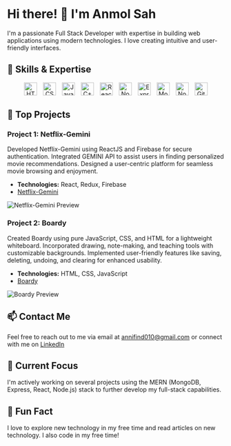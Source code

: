 # Hi there! 👋 I'm Anmol Sah

I'm a passionate Full Stack Developer with expertise in building web applications using modern technologies. I love creating intuitive and user-friendly interfaces.

## 🔧 Skills & Expertise

<p align="center">
  <img src="https://img.shields.io/badge/HTML-%23E34F26.svg?&style=for-the-badge&logo=html5&logoColor=white" alt="HTML" style="margin-right: 10px; height: 30px;" />
  <img src="https://img.shields.io/badge/CSS-%231572B6.svg?&style=for-the-badge&logo=css3&logoColor=white" alt="CSS" style="margin-right: 10px; height: 30px;" />
  <img src="https://img.shields.io/badge/JavaScript-%23F7DF1E.svg?&style=for-the-badge&logo=javascript&logoColor=black" alt="JavaScript" style="margin-right: 10px; height: 30px;" />
  <img src="https://img.shields.io/badge/C++-%2300599C.svg?&style=for-the-badge&logo=cplusplus&logoColor=white" alt="C++" style="margin-right: 10px; height: 30px;" />
  <img src="https://img.shields.io/badge/React-%2361DAFB.svg?&style=for-the-badge&logo=react&logoColor=black" alt="ReactJS" style="margin-right: 10px; height: 30px;" />
  <img src="https://img.shields.io/badge/Node.js-%23339933.svg?&style=for-the-badge&logo=node.js&logoColor=white" alt="Node.js" style="margin-right: 10px; height: 30px;" />
  <img src="https://img.shields.io/badge/Express-%23000000.svg?&style=for-the-badge&logo=express&logoColor=white" alt="Express" style="margin-right: 10px; height: 30px;" />
  <img src="https://img.shields.io/badge/MongoDB-%2347A248.svg?&style=for-the-badge&logo=mongodb&logoColor=white" alt="MongoDB" style="margin-right: 10px; height: 30px;" />
  <img src="https://img.shields.io/badge/NoSQL-%23000000.svg?&style=for-the-badge&logo=nonoSQL&logoColor=white" alt="NoSQL" style="margin-right: 10px; height: 30px;" />
  <img src="https://img.shields.io/badge/GitHub-%23181717.svg?&style=for-the-badge&logo=github&logoColor=white" alt="GitHub" style="height: 30px;" />
</p>

## 🚀 Top Projects

### Project 1: Netflix-Gemini
Developed Netflix-Gemini using ReactJS and Firebase for secure authentication. Integrated GEMINI API to assist users in finding personalized movie recommendations. Designed a user-centric platform for seamless movie browsing and enjoyment.
- **Technologies:** React, Redux, Firebase
- [Netflix-Gemini](https://netflix-gemini.vercel.app/browse)

![Netflix-Gemini Preview](https://github.com/anmolsah/anmolsah/assets/113588714/c7219a7f-438c-4dd0-a8fd-829cc4bbd35b)


### Project 2: Boardy
Created Boardy using pure JavaScript, CSS, and HTML for a lightweight whiteboard. Incorporated drawing, note-making, and teaching tools with customizable backgrounds. Implemented user-friendly features like saving, deleting, undoing, and clearing for enhanced usability.
- **Technologies:** HTML, CSS, JavaScript
- [Boardy](https://anmolsah.github.io/Boardy/whiteboard.html)

![Boardy Preview](https://github.com/anmolsah/anmolsah/assets/113588714/e7a0df6d-50f6-4add-9d35-284f1897bcd6)

## 📫 Contact Me

Feel free to reach out to me via email at [annifind010@gmail.com](mailto:annifind010@gmail.com) or connect with me on [LinkedIn](https://www.linkedin.com/in/anmol-sah-551083238/)

## 🌱 Current Focus
I'm actively working on several projects using the MERN (MongoDB, Express, React, Node.js) stack to further develop my full-stack capabilities.

## 🎨 Fun Fact

I love to explore new technology in my free time and read articles on new technology. I also code in my free time!


<!--
**anmolsah/anmolsah** is a ✨ _special_ ✨ repository because its `README.md` (this file) appears on your GitHub profile.

Here are some ideas to get you started:

- 🔭 I’m currently working on ...
- 🌱 I’m currently learning ...
- 👯 I’m looking to collaborate on ...
- 🤔 I’m looking for help with ...
- 💬 Ask me about ...
- 📫 How to reach me: ...
- 😄 Pronouns: ...
- ⚡ Fun fact: ...
-->

